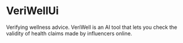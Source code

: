 # VeriWellUi
Verifying wellness advice. VeriWell is an AI tool that lets you check the validity of health claims made by influencers online.
